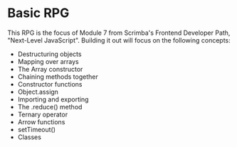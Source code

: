 # Basic RPG

This RPG is the focus of Module 7 from Scrimba's Frontend Developer Path, "Next-Level JavaScript". Building it out will focus on the following concepts:

- Destructuring objects
- Mapping over arrays
- The Array constructor
- Chaining methods together
- Constructor functions
- Object.assign
- Importing and exporting
- The .reduce() method
- Ternary operator
- Arrow functions
- setTimeout()
- Classes